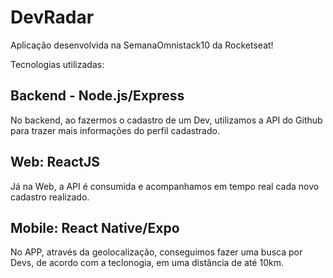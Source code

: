 # DevRadar
Aplicação desenvolvida na SemanaOmnistack10 da Rocketseat!
  

Tecnologias utilizadas: 

## Backend - Node.js/Express

No backend, ao fazermos o cadastro de um Dev, utilizamos a API do Github para trazer mais informações do perfil cadastrado.

## Web: ReactJS
Já na Web, a API é consumida e acompanhamos em tempo real cada novo cadastro realizado.


## Mobile: React Native/Expo
No APP, através da geolocalização, conseguimos fazer uma busca por Devs, de acordo com a teclonogia, em uma distância de até 10km.